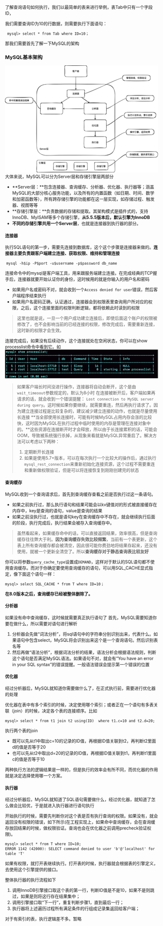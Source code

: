 了解查询语句如何执行，我们以最简单的表来进行举例，表Tab中只有一个字段ID，

我们需要查询ID为10的行数据，则需要执行下面语句：

` mysql> select * from Tab where ID=10；`

那我们需要首先了解一下MySQL的架构

### MySQL基本架构

![](img/MySQL基本架构.png)
大体来说，MySQL可以分为Server层和存储引擎层两部分

- **Server层：**包含连接器、查询缓存、分析器、优化器、执行器等；涵盖MySQL的大部分核心服务功能，以及所有的内置函数（如日期、时间、数学和加密函数等），所有跨存储引擎的功能都在这一层实现，如存储过程、触发器、视图等等
- **存储引擎层：**负责数据的存储和提取。其架构模式是插件式的，支持InnoDB、MyISAM等多个存储引擎，**从5.5.5版本后，默认引擎为InnoDB**
- **不同的存储引擎共用一个Server层**，也就是连接器到执行器的部分。
#### 连接器

执行SQL语句的第一步，需要先连接到数据库，这个这个步骤是连接器来做的。**连接器主要负责跟客户端建立连接、获取权限、维持和管理连接**

​		`mysql -h$ip -P$port -u$username -p$password db_name`

连接命令中的mysql是客户端工具，用来跟服务端建立连接。在完成经典的TCP握手后，连接器就要开始认证你的身份，这时候用的就是你输入的用户名和密码

- 如果用户名或密码不对，就会收到一个`Access denied for user`错误，然后客户端程序结束执行
- 如果用户名密码正确，认证通过，连接器会到权限表里查询用户所对应的权限，之后，这个连接里面的权限判断逻辑，都将依赖此时读到的权限
> 这里也就是说，一旦一个用户成功建立连接后，即使后面这个账户的权限被修改了，也不会影响当前的已经连接的权限，修改完成后，需要重新连接，这时新的权限才会生效。

连接完成后，如果没有后续动作，这个连接就处在空闲状态，你可以在show processlist命令中看到它。如![](img/1616138639017-0187c841-58ab-4ba2-a5e8-d7debe4a5833.png)
> 如果客户端长时间没进行操作，连接器将自动会断开，这个是由`wait_timeoout`参数规定的，默认为8小时
> 在连接被断开后，客户端如果再请求的话，就会收到一个错误提醒： `Lost connection to MySQL server during query`。这时候如果你要继续，就需要重连，然后再执行请求了。因为建立连接过程是比较复杂的，建议减少建立连接的动作，也就是尽量使用长连接
> **当全部使用长连接时，可能有时候MySQL占用内存会涨的比较快，这时因为MySQL在执行过程中临时使用的内存是管理在连接对象中的。**这些资源在连接断开时才会释放，所以由于长连接累积的话，可能会OOM，导致被系统强行杀掉，从现象来看就是MySQL异常重启了。解决方法可以考虑以下两种：
>
> 1. 定期断开长连接
> 2. 如果是使用5.7+版本，可以在每次执行一个比较大的操作后，通过执行`mysql_rest_connection`来重新初始化连接资源，这个过程不需要重连和重新做权限验证，但是可以将连接恢复到刚刚创建完的状态



#### 查询缓存

MySQL收到一个查询请求后，首先到查询缓存查看之前是否执行过这一条语句。

- 如果之前执行过，那么执行语句和结果可能会以kv键值对的形式被直接缓存在内存中，key是查询的语句，value是查询的结果
- 如果之前没执行过，也就是语句key在查询缓存中不存在，就会继续执行后面的阶段，执行完成后，执行结果会被存入查询缓存中。

> 虽然看起来，如果缓存命中的话，可以直接返回结果，效率很高，但是查询缓存往往弊大于利。**因为查询缓存失效比较频繁**，当前有一个表更新，这个表上所有查询缓存都会被清空，因此很可能你费劲地将结果存起来，还没有使用，就被一个更新全清空了。所以**查询缓存对于静态查询表比较友好**

你可以将参数`query_cache_type`设置成`DEMAND`，这样对于默认的SQL语句都不使用查询缓存。而对于你确定要使用查询缓存的语句，可以用SQL_CACHE显式指定，像下面这个语句一样：

`mysql> select SQL_CACHE * from T where ID=10；`

**在8.0版本之后，查询缓存已经被整体删除了。**

#### 分析器
如果没有命中查询缓存，这时候就需要真正执行语句了
首先，MySQL需要知道你要在做什么，所以需要对语句进行解析

1. 分析器会先做“词法分析”，将sql语句中的字符串分别识别出来，代表什么。如果语句中包含select，MySQL将会识别出来这个是一个查询语句。然后识别表名等
1. 然后再做“语法分析”，根据词法分析的结果，语法分析会根据语法规则，判断这个语句是否满足MySQL语法。如果语句不对，就会有“You have an error in your SQL syntax”的错误提醒。一般语法错误会提示第一个错误的位置
#### 优化器
经过分析器后，MySQL就知道你需要做什么了，在正式执行前，需要进行优化器的处理

优化器在表中有多个索引的时候，决定使用哪个索引；或者正在一个语句有多表关联（join）的时候，决定各个表的连接顺序。比如

`mysql> select * from t1 join t2 using(ID)  where t1.c=10 and t2.d=20;`

执行两个表的join

- 既可以先从t1中取出c=10的记录的ID值，再根据ID值关联到t2，再判断t2里面d的值是否等于20
- 也可以先从t2中取出d=20的记录的ID值，再根据ID值关联到t1，再判断t1里面c的值是否等于10

两种执行方法的逻辑结果是一样的，但是执行的效率会有所不同，而优化器的作用就是决定选择使用哪一个方案。


#### 执行器
经过分析器后，MySQL就知道了SQL语句需要做什么，经过优化器，就知道了怎么做会比较优，于是就进入执行器进行语句执行

开始执行的时候，需要先判断你对这个表是否有执行查询的权限。如果没有，就会返回没有权限的错误，如下所示(在工程实现上，如果命中查询缓存，会在查询缓存放回结果的时候，做权限验证。查询也会在优化器之前调用precheck验证权限)。

```
mysql> select * from T where ID=10;
ERROR 1142 (42000): SELECT command denied to user 'b'@'localhost' for table 'T'
```
如果有权限，就打开表继续执行。打开表的时候，执行器就会根据表的引擎定义，去使用这个引擎提供的接口。


整体执行器的执行流程如下

1. 调用InnoDB引擎接口取这个表的第一行，判断ID值是不是10，如果不是则跳过，如果是则将这行存在结果集中；
1. 调用引擎接口取“下一行”，重复判断步骤1，直到最后一行；
1. 执行器将上述遍历过程所有满足条件的行组成记录集返回给客户端；

对于有索引的表，执行逻辑差不多。暂略

